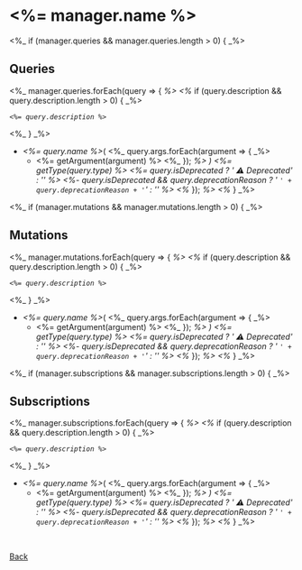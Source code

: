 # <%= manager.name %>
<%_ if (manager.queries && manager.queries.length > 0) { _%>
## Queries
<%_ manager.queries.forEach(query => { _%>
<%_ if (query.description && query.description.length > 0) { _%>

*```<%= query.description %>```*

<%_ } _%>
   - *<%= query.name %>*(
<%_ query.args.forEach(argument => { _%>
     - <%= getArgument(argument) %>
<%_ }); _%>
   ) <%= getType(query.type) %> <%= query.isDeprecated ?  ' ⚠️ Deprecated' : '' %> <%- query.isDeprecated && query.deprecationReason ?  ' *```' + query.deprecationReason + '```*' : '' %>
<%_ }); _%>
<%_ } _%>


<%_ if (manager.mutations && manager.mutations.length > 0) { _%>
## Mutations
<%_ manager.mutations.forEach(query => { _%>
<%_ if (query.description && query.description.length > 0) { _%>

*```<%= query.description %>```*

<%_ } _%>
   - *<%= query.name %>*(
<%_ query.args.forEach(argument => { _%>
     - <%= getArgument(argument) %>
<%_ }); _%>
   ) <%= getType(query.type) %> <%= query.isDeprecated ?  ' ⚠️ Deprecated' : '' %> <%- query.isDeprecated && query.deprecationReason ?  ' *```' + query.deprecationReason + '```*' : '' %>
<%_ }); _%>
<%_ } _%>



<%_ if (manager.subscriptions && manager.subscriptions.length > 0) { _%>
## Subscriptions
<%_ manager.subscriptions.forEach(query => { _%>
<%_ if (query.description && query.description.length > 0) { _%>

*```<%= query.description %>```*

<%_ } _%>
   - *<%= query.name %>*(
<%_ query.args.forEach(argument => { _%>
     - <%= getArgument(argument) %>
<%_ }); _%>
   ) <%= getType(query.type) %> <%= query.isDeprecated ?  ' ⚠️ Deprecated' : '' %> <%- query.isDeprecated && query.deprecationReason ?  ' *```' + query.deprecationReason + '```*' : '' %>
<%_ }); _%>
<%_ } _%>


<br>

[Back](../readme.md)
